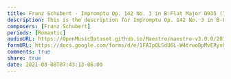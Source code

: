 ```yaml
---
title: Franz Schubert - Impromptu Op. 142 No. 3 in B-Flat Major D935 (7)
description: This is the description for Impromptu Op. 142 No. 3 in B-Flat Major D935 by Franz Schubert
composers: [Franz Schubert]
periods: [Romantic]
audioURL: https://OpenMusicDataset.github.io/Maestro/maestro-v3.0.0/2011/MIDI-Unprocessed_06_R2_2011_MID--AUDIO_R2-D2_06_Track06_wav.midi
formURL: https://docs.google.com/forms/d/e/1FAIpQLSdU6L-W4trwoBpMvERyv0jYa593NxRUJh729Uj0kAEhLdR7Jg/viewform
comments: true
share: true
date: 2021-08-08T07:43:13-06:00
---
```

